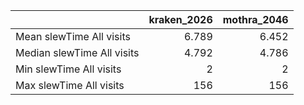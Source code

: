 |                            |   kraken_2026 |   mothra_2046 |
|:---------------------------|--------------:|--------------:|
| Mean slewTime All visits   |         6.789 |         6.452 |
| Median slewTime All visits |         4.792 |         4.786 |
| Min slewTime All visits    |         2     |         2     |
| Max slewTime All visits    |       156     |       156     |
